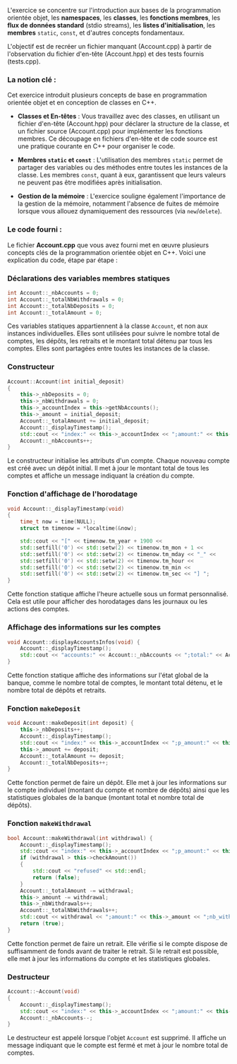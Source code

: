 L'exercice se concentre sur l'introduction aux bases de la programmation orientée objet, les **namespaces**, les **classes**, les **fonctions membres**, les **flux de données standard** (stdio streams), les **listes d'initialisation**, les **membres** `static`, `const`, et d'autres concepts fondamentaux.

L'objectif est de recréer un fichier manquant (Account.cpp) à partir de l'observation du fichier d'en-tête (Account.hpp) et des tests fournis (tests.cpp).

### La notion clé :

Cet exercice introduit plusieurs concepts de base en programmation orientée objet et en conception de classes en C++.

-   **Classes et En-têtes** : Vous travaillez avec des classes, en utilisant un fichier d'en-tête (Account.hpp) pour déclarer la structure de la classe, et un fichier source (Account.cpp) pour implémenter les fonctions membres. Ce découpage en fichiers d'en-tête et de code source est une pratique courante en C++ pour organiser le code.
    
-   **Membres `static` et `const`** : L'utilisation des membres `static` permet de partager des variables ou des méthodes entre toutes les instances de la classe. Les membres `const`, quant à eux, garantissent que leurs valeurs ne peuvent pas être modifiées après initialisation.
    
-   **Gestion de la mémoire** : L'exercice souligne également l'importance de la gestion de la mémoire, notamment l'absence de fuites de mémoire lorsque vous allouez dynamiquement des ressources (via `new`/`delete`).
    

### Le code fourni :

Le fichier **Account.cpp** que vous avez fourni met en œuvre plusieurs concepts clés de la programmation orientée objet en C++. Voici une explication du code, étape par étape :

### Déclarations des variables membres statiques

```cpp
int Account::_nbAccounts = 0;
int Account::_totalNbWithdrawals = 0;
int Account::_totalNbDeposits = 0;
int Account::_totalAmount = 0;
```

Ces variables statiques appartiennent à la classe `Account`, et non aux instances individuelles. Elles sont utilisées pour suivre le nombre total de comptes, les dépôts, les retraits et le montant total détenu par tous les comptes. Elles sont partagées entre toutes les instances de la classe.

### Constructeur

```cpp
Account::Account(int initial_deposit)
{
    this->_nbDeposits = 0;
    this->_nbWithdrawals = 0;
    this->_accountIndex = this->getNbAccounts();
    this->_amount = initial_deposit;
    Account::_totalAmount += initial_deposit;
    Account::_displayTimestamp();
    std::cout << "index:" << this->_accountIndex << ";amount:" << this->_amount << ";created"<< std::endl;
    Account::_nbAccounts++;
}
```

Le constructeur initialise les attributs d'un compte. Chaque nouveau compte est créé avec un dépôt initial. Il met à jour le montant total de tous les comptes et affiche un message indiquant la création du compte.

### Fonction d'affichage de l'horodatage

```cpp
void Account::_displayTimestamp(void)
{
    time_t now = time(NULL);
    struct tm timenow = *localtime(&now);

    std::cout << "[" << timenow.tm_year + 1900 <<
    std::setfill('0') << std::setw(2) << timenow.tm_mon + 1 <<
    std::setfill('0') << std::setw(2) << timenow.tm_mday << "_" <<
    std::setfill('0') << std::setw(2) << timenow.tm_hour <<
    std::setfill('0') << std::setw(2) << timenow.tm_min <<
    std::setfill('0') << std::setw(2) << timenow.tm_sec << "] ";
}
```

Cette fonction statique affiche l'heure actuelle sous un format personnalisé. Cela est utile pour afficher des horodatages dans les journaux ou les actions des comptes.

### Affichage des informations sur les comptes

```cpp
void Account::displayAccountsInfos(void) {
    Account::_displayTimestamp();
    std::cout << "accounts:" << Account::_nbAccounts << ";total:" << Account::_totalAmount << ";deposits:" << Account::_totalNbDeposits << ";withdrawals:" << Account::_totalNbWithdrawals << std::endl;
}
```

Cette fonction statique affiche des informations sur l'état global de la banque, comme le nombre total de comptes, le montant total détenu, et le nombre total de dépôts et retraits.

### Fonction `makeDeposit`

```cpp
void Account::makeDeposit(int deposit) {
    this->_nbDeposits++;
    Account::_displayTimestamp();
    std::cout << "index:" << this->_accountIndex << ";p_amount:" << this->_amount << ";deposit:" << deposit << ";amount:" << this->_amount + deposit << ";nb_deposits:" << this->_nbDeposits << std::endl;
    this->_amount += deposit;
    Account::_totalAmount += deposit;
    Account::_totalNbDeposits++;
}
```

Cette fonction permet de faire un dépôt. Elle met à jour les informations sur le compte individuel (montant du compte et nombre de dépôts) ainsi que les statistiques globales de la banque (montant total et nombre total de dépôts).

### Fonction `makeWithdrawal`

```cpp
bool Account::makeWithdrawal(int withdrawal) {
    Account::_displayTimestamp();
    std::cout << "index:" << this->_accountIndex << ";p_amount:" << this->_amount << ";withdrawal:";
    if (withdrawal > this->checkAmount())
    {
        std::cout << "refused" << std::endl;
        return (false);
    }
    Account::_totalAmount -= withdrawal;
    this->_amount -= withdrawal;
    this->_nbWithdrawals++;
    Account::_totalNbWithdrawals++;
    std::cout << withdrawal << ";amount:" << this->_amount << ";nb_withdrawals:" << this->_nbWithdrawals << std::endl;
    return (true);
}
```

Cette fonction permet de faire un retrait. Elle vérifie si le compte dispose de suffisamment de fonds avant de traiter le retrait. Si le retrait est possible, elle met à jour les informations du compte et les statistiques globales.

### Destructeur

```cpp
Account::~Account(void)
{
    Account::_displayTimestamp();
    std::cout << "index:" << this->_accountIndex << ";amount:" << this->checkAmount() << ";closed" << std::endl;
    Account::_nbAccounts--;
}
```

Le destructeur est appelé lorsque l'objet `Account` est supprimé. Il affiche un message indiquant que le compte est fermé et met à jour le nombre total de comptes.